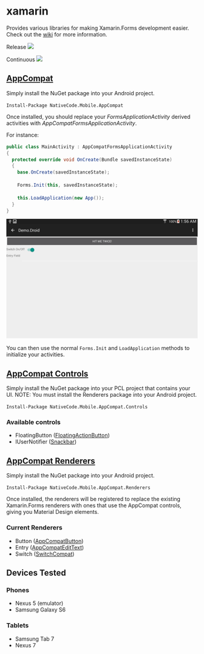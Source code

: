 # xamarin
Provides various libraries for making Xamarin.Forms development easier. Check out the [wiki](https://github.com/mikepham/xamarin/wiki) for more information.

Release
<a href="http://nativecode.no-ip.org:90/viewType.html?buildTypeId=xamarin_release&guest=1"><img src="http://nativecode.no-ip.org:90/app/rest/builds/buildType:(id:xamarin_release)/statusIcon"/></a>

Continuous
<a href="http://nativecode.no-ip.org:90/viewType.html?buildTypeId=xamarin_continuous&guest=1"><img src="http://nativecode.no-ip.org:90/app/rest/builds/buildType:(id:xamarin_continuous)/statusIcon"/></a>

## [AppCompat](https://www.nuget.org/packages/NativeCode.Mobile.AppCompat/)
Simply install the NuGet package into your Android project.

`Install-Package NativeCode.Mobile.AppCompat`

Once installed, you should replace your *FormsApplicationActivity* derived activities with *AppCompatFormsApplicationActivity*.

For instance:

```csharp
public class MainActivity : AppCompatFormsApplicationActivity
{
  protected override void OnCreate(Bundle savedInstanceState)
  {
    base.OnCreate(savedInstanceState);

    Forms.Init(this, savedInstanceState);

    this.LoadApplication(new App());
  }
}
```

![screenshot-material-dark](screenshots/screenshot-material-dark.png)

You can then use the normal `Forms.Init` and `LoadApplication` methods to initialize your activities.

## [AppCompat Controls](https://www.nuget.org/packages/NativeCode.Mobile.AppCompat.Controls/)
Simply install the NuGet package into your PCL project that contains your UI.
NOTE: You must install the Renderers package into your Android project.

`Install-Package NativeCode.Mobile.AppCompat.Controls`

### Available controls
- FloatingButton ([FloatingActionButton](https://developer.android.com/reference/android/support/design/widget/FloatingActionButton.html))
- IUserNotifier ([Snackbar](https://developer.android.com/reference/android/support/design/widget/Snackbar.html))

## [AppCompat Renderers](https://www.nuget.org/packages/NativeCode.Mobile.AppCompat.Renderers/)
Simply install the NuGet package into your Android project.

`Install-Package NativeCode.Mobile.AppCompat.Renderers`

Once installed, the renderers will be registered to replace the existing Xamarin.Forms renderers with ones that use the AppCompat controls, giving you Material Design elements.

### Current Renderers
- Button ([AppCompatButton](http://developer.android.com/reference/android/support/v7/widget/AppCompatButton.html))
- Entry ([AppCompatEditText](http://developer.android.com/reference/android/support/v7/widget/AppCompatEditText.html))
- Switch ([SwitchCompat](http://developer.android.com/reference/android/support/v7/widget/SwitchCompat.html))

## Devices Tested

### Phones
- Nexus 5 (emulator)
- Samsung Galaxy S6

### Tablets
- Samsung Tab 7
- Nexus 7
